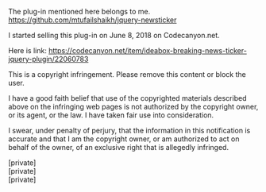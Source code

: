 The plug-in mentioned here belongs to me. https://github.com/mtufailshaikh/jquery-newsticker

I started selling this plug-in on June 8, 2018 on Codecanyon.net.

Here is link: https://codecanyon.net/item/ideabox-breaking-news-ticker-jquery-plugin/22060783

This is a copyright infringement. Please remove this content or block the user.

I have a good faith belief that use of the copyrighted materials described above on the infringing web pages is not authorized by the copyright owner, or its agent, or the law. I have taken fair use into consideration.

I swear, under penalty of perjury, that the information in this notification is accurate and that I am the copyright owner, or am authorized to act on behalf of the owner, of an exclusive right that is allegedly infringed.

[private]  
[private]  
[private]

